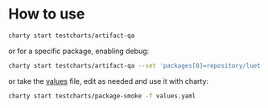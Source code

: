 # How to use


```bash
charty start testcharts/artifact-qa
```

or for a specific package, enabling debug:

```bash
charty start testcharts/artifact-qa --set 'packages[0]=repository/luet' --set 'packages[1]=system/luet' --set 'packages[2]=utils/charty' --set 'debug=true'
```

or take the [values](https://github.com/mocaccinoOS/mocaccino-charty/blob/main/testcharts/package-smoke/values.yaml) file, edit as needed and use it with charty:

```bash
charty start testcharts/package-smoke -f values.yaml
```
